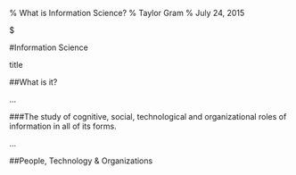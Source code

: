 % What is Information Science?
% Taylor Gram
% July 24, 2015

$

#Information Science

<aside class="notes">
title 
</aside>

##What is it?

<aside class="notes">
...
</aside>

###The study of cognitive, social, technological and organizational roles of information in all of its forms.

<aside class="notes">
...
</aside>

##People, Technology & Organizations